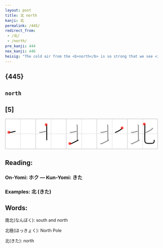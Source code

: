 ```yaml
---
layout: post
title: 北 north
kanji: 北
permalink: /445/
redirect_from:
 - /北/
 - /north/
pre_kanji: 444
nex_kanji: 446
heisig: "The cold air from the <b>north</b> is so strong that we see <i>two people sitting on the ground</i> back to back, their arms interlocked so they don't blow away. (Pay special attention to the drawing of the first 3 strokes.)"
---
```


## {445}

## `north`

## [5]

<div class="stroke"><img src="../images/E58C97.png" /></div>

## Reading:

### On-Yomi: ホク &mdash; Kun-Yomi: きた

### Examples: 北 (きた)

## Words:

南北(なんぼく): south and north

北極(ほっきょく): North Pole

北(きた): north
